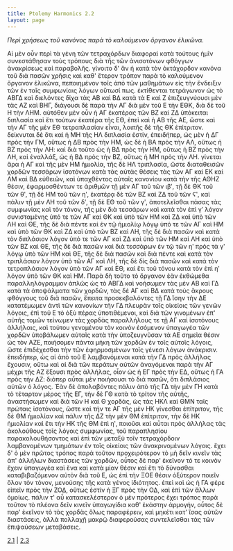 ```yaml
---
title: Ptolemy Harmonics 2.2
layout: page
---
```




*Περὶ χρήσεως τοῦ κανόνος παρὰ τὸ καλούμενον ὄργανον ἑλικῶνα.*

Αἱ μὲν οὖν περὶ τὰ γένη τῶν τετραχόρδων διαφοραὶ κατὰ τούτους ἡμῖν συνεστάθησαν τοὺς τρόπους διὰ τῆς τῶν ἀνισοτόνων φθόγγων ἀνακρίσεως καὶ παραβολῆς. γίνοιτο δ' ἂν ἡ κατὰ τὸν ὀκτάχορδον κανόνα τοῦ διὰ πασῶν χρῆσις καὶ καθ' ἕτερον τρόπον παρὰ τὸ καλούμενον ὄργανον ἑλικῶνα, πεποιημένον τοῖς ἀπὸ τῶν μαθημάτων εἰς τὴν ἔνδειξιν τῶν ἐν ταῖς συμφωνίαις λόγων οὕτωσί πως. ἐκτίθενται τετράγωνον ὡς τὸ ΑΒΓΔ καὶ διελόντες δίχα τὰς ΑΒ καὶ ΒΔ κατὰ τὰ Ε καὶ Ζ ἐπιζευγνύουσι μὲν τὰς ΑΖ καὶ ΒΗΓ, διάγουσι δὲ παρὰ τὴν ΑΓ διὰ μὲν τοῦ Ε τὴν ΕΘΚ, διὰ δὲ τοῦ Η τὴν ΛΗΜ. αὐτόθεν μὲν οὖν ἡ ΑΓ ἑκατέρας τῶν ΒΖ καὶ ΖΔ ὑπόκειται διπλασία καὶ ἔτι τούτων ἑκατέρα τῆς ΕΘ, ἐπεὶ καὶ ἡ ΑΒ τῆς ΑΕ, ὥστε καὶ τὴν ΑΓ τῆς μὲν ΕΘ τετραπλασίαν εἶναι, λοιπῆς δὲ τῆς ΘΚ ἐπίτριτον. δείκνυται δὲ ὅτι καὶ ἡ ΜΗ τῆς ΗΛ διπλασία ἐστίν, ἐπειδήπερ, ὡς μὲν ἡ ΔΓ πρὸς τὴν ΓΜ, οὕτως ἡ ΔΒ πρὸς τὴν ΗΜ, ὡς δὲ ἡ ΒΑ πρὸς τὴν ΑΛ, οὕτως ἡ ΒΖ πρὸς τὴν ΛΗ: καὶ διὰ τοῦτο ὡς ἡ ΒΔ πρὸς τὴν ΗΜ, οὕτως ἡ ΒΖ πρὸς τὴν ΛΗ, καὶ ἐναλλάξ, ὡς ἡ ΒΔ πρὸς τὴν ΒΖ, οὕτως ἡ ΜΗ πρὸς τὴν ΛΗ. γίνεται ἄρα ἡ ΑΓ καὶ τῆς μὲν ΗΜ ἡμιολία, τῆς δὲ ΗΛ τριπλασία, ὥστε διαταθεισῶν χορδῶν τεσσάρων ἰσοτόνων κατὰ τὰς αὐτὰς θέσεις τὰς τῶν ΑΓ καὶ ΕΚ καὶ ΛΜ καὶ ΒΔ εὐθειῶν, καὶ ὑπαχθέντος αὐταῖς κανονίου κατὰ τὴν τῆς ΑΘΗΖ θέσιν, ἐφαρμοσθέντων τε ἀριθμῶν τῇ μὲν ΑΓ τοῦ τῶν ιβʹ, τῇ δὲ ΘΚ τοῦ τῶν θʹ, τῇ δὲ ΗΜ τοῦ τῶν ηʹ, ἑκατέρᾳ δὲ τῶν ΒΖ καὶ ΖΔ τοῦ τῶν Ϛʹ, καὶ πάλιν τῇ μὲν ΛΗ τοῦ τῶν δʹ, τῇ δὲ ΕΘ τοῦ τῶν γʹ, ἀποτελεῖσθαι πάσας τὰς συμφωνίας καὶ τὸν τόνον, τῆς μὲν διὰ τεσσάρων καὶ κατὰ τὸν ἐπὶ γʹ λόγον συνισταμένης ὑπό τε τῶν ΑΓ καὶ ΘΚ καὶ ὑπὸ τῶν ΗΜ καὶ ΖΔ καὶ ὑπὸ τῶν ΛΗ καὶ ΘΕ, τῆς δὲ διὰ πέντε καὶ ἐν τῷ ἡμιολίῳ λόγῳ ὑπό τε τῶν ΑΓ καὶ ΗΜ καὶ ὑπὸ τῶν ΘΚ καὶ ΖΔ καὶ ὑπὸ τῶν ΒΖ καὶ ΛΗ, τῆς δὲ διὰ πασῶν καὶ κατὰ τὸν διπλάσιον λόγον ὑπό τε τῶν ΑΓ καὶ ΖΔ καὶ ὑπὸ τῶν ΗΜ καὶ ΛΗ καὶ ὑπὸ τῶν ΒΖ καὶ ΘΕ, τῆς δὲ διὰ πασῶν καὶ διὰ τεσσάρων ἐν τῷ τῶν ηʹ πρὸς τὰ γʹ λόγῳ ὑπὸ τῶν ΗΜ καὶ ΘΕ, τῆς δὲ διὰ πασῶν καὶ διὰ πέντε καὶ κατὰ τὸν τριπλάσιον λόγον ὑπὸ τῶν ΑΓ καὶ ΛΗ, τῆς δὲ δὶς διὰ πασῶν καὶ κατὰ τὸν τετραπλάσιον λόγον ὑπὸ τῶν ΑΓ καὶ ΕΘ, καὶ ἔτι τοῦ τόνου κατὰ τὸν ἐπὶ ηʹ λόγον ὑπὸ τῶν ΘΚ καὶ ΗΜ. Παρὰ δὴ τοῦτο τὸ ὄργανον ἐὰν ἐκθώμεθα παραλληλόγραμμον ἁπλῶς ὡς τὸ ΑΒΓΔ καὶ νοήσωμεν τὰς μὲν ΑΒ καὶ ΓΔ κατὰ τὰ ἀποψάλματα τῶν χορδῶν, τὰς δὲ ΑΓ καὶ ΒΔ κατὰ τοὺς ἄκρους φθόγγους τοῦ διὰ πασῶν, ἔπειτα προσεκβαλόντες τῇ ΓΔ ἴσην τὴν ΔΕ κατατέμωμεν ἀντὶ τῶν κανονίων τὴν ΓΔ πλευρὰν τοῖς οἰκείοις τῶν γενῶν λόγοις, ἐπὶ τοῦ Ε τὸ ὀξὺ πέρας ὑποτιθέμενοι, καὶ διὰ τῶν γινομένων ἐπ' αὐτῆς τομῶν τείνωμεν τὰς χορδὰς παραλλήλους τε τῇ ΑΓ καὶ ἰσοτόνους ἀλλήλαις, καὶ τούτου γενομένου τὸν κοινὸν ἐσόμενον ὑπαγωγέα τῶν χορδῶν ὑποβάλωμεν αὐταῖς κατὰ τὴν ὑποζευγνῦσαν τὰ ΑΕ σημεῖα θέσιν ὡς τὸν ΑΖΕ, ποιήσομεν πάντα μήκη τῶν χορδῶν ἐν τοῖς αὐτοῖς λόγοις, ὥστε ἐπιδέχεσθαι τὴν τῶν ἐφηρμοσμένων τοῖς γένεσι λόγων ἀνάκρισιν. ἐπειδήπερ, ὡς αἱ ἀπὸ τοῦ Ε λαμβανόμεναι κατὰ τὴν ΓΔ πρὸς ἀλλήλας ἔχουσιν, οὕτω καὶ αἱ διὰ τῶν περάτων αὐτῶν ἀναγόμεναι παρὰ τὴν ΑΓ μέχρι τῆς ΑΖ ἕξουσι πρὸς ἀλλήλας, οἷον ὡς ἡ ΕΓ πρὸς τὴν ΕΔ, οὕτως ἡ ΓΑ πρὸς τὴν ΔΖ: διόπερ αὗται μὲν ποιήσουσι τὸ διὰ πασῶν, ὅτι διπλάσιος αὐτῶν ὁ λόγος. Ἐὰν δὲ ἀπολαβόντες πάλιν ἀπὸ τῆς ΓΔ τὴν μὲν ΓΗ κατὰ τὸ τέταρτον μέρος τῆς ΕΓ, τὴν δὲ ΓΘ κατὰ τὸ τρίτον τῆς αὐτῆς, ἀναστήσωμεν καὶ διὰ τῶν Η καὶ Θ χορδάς, ὡς τὰς ΗΚΛ καὶ ΘΜΝ ταῖς πρώταις ἰσοτόνους, ὥστε καὶ τήν τε ΑΓ τῆς μὲν ΗΚ γίνεσθαι ἐπίτριτον, τῆς δὲ ΘΜ ἡμιολίαν καὶ πάλιν τῆς ΔΖ τὴν μὲν ΘΜ ἐπίτριτον, τὴν δὲ ΗΚ ἡμιολίαν καὶ ἔτι τὴν ΗΚ τῆς ΘΜ ἐπὶ ηʹ, ποιοῦσι καὶ αὗται πρὸς ἀλλήλας τὰς ἀκολούθους τοῖς λόγοις συμφωνίας, τοῦ παραπλησίου παρακολουθήσοντος καὶ ἐπὶ τῶν μεταξὺ τοῖν τετραχόρδοιν λαμβανομένων τμημάτων ἐν τοῖς οἰκείοις τῶν ἀνακρινομένων λόγοις. ἔχει δ' ὁ μὲν πρῶτος τρόπος παρὰ τοῦτον προχειρότερον τὸ μὴ δεῖν κινεῖν τὰς ἀπ' ἀλλήλων διαστάσεις τῶν χορδῶν, οὗτος δὲ παρ' ἐκεῖνον τό τε κοινὸν ἔχειν ὑπαγωγέα καὶ ἕνα καὶ κατὰ μίαν θέσιν καὶ ἔτι τὸ δύνασθαι καταβιβαζόμενον αὐτὸν διὰ τοῦ Ε, ὡς ἐπὶ τὴν ΞΟΕ θέσιν ὀξύτερον ποιεῖν ὅλον τὸν τόνον, μενούσης τῆς κατὰ γένος ἰδιότητος. ἐπεὶ καὶ ὡς ἡ ΓΑ φέρε εἰπεῖν πρὸς τὴν ΖΟΔ, οὕτως ἐστὶν ἡ ΞΓ πρὸς τὴν ΟΔ, καὶ ἐπὶ τῶν ἄλλων ὁμοίως. πάλιν τ' αὖ κατασκελέστερον ὁ μὲν πρότερος ἔχει τρόπος παρὰ τοῦτον τὸ πλέονα δεῖν κινεῖν ὑπαγωγίδια καθ' ἑκάστην ἁρμογήν, οὗτος δὲ παρ' ἐκεῖνον τὸ τὰς χορδὰς ὅλως παραφέρειν, καὶ μηκέτι κατ' ἴσας αὐτῶν διαστάσεις, ἀλλὰ πολλαχῇ μακρῷ διαφερούσας συντελεῖσθαι τὰς τῶν ἐπιψαύσεων μεταβάσεις.



[2.1](../2.1/) | [2.3](../2.3/) 

